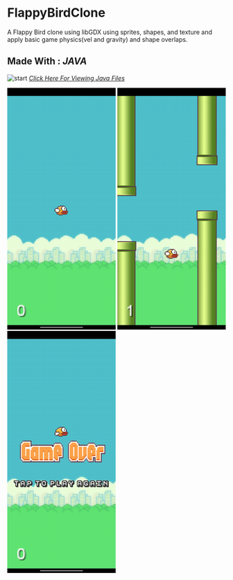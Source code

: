 # FlappyBirdClone
A Flappy Bird clone using libGDX using sprites, shapes, and texture and apply basic game physics(vel and gravity) and shape overlaps.

## Made With : *JAVA*
<p>
<img src="https://cdn.iconscout.com/icon/free/png-512/java-43-569305.png" alt="start" width="50"/>
<a href="https://github.com/PulkitAsri/FlappyBirdClone/blob/master/core/src/com/flappybird/game/FlappyBird.java"><em>Click Here For Viewing Java Files<em></a>
</p>

<p float="left">
<img src="/readMePhotos/flappybird1.jpg" alt="start" width="250"/>
<img src="/readMePhotos/flappybird2.jpg" alt="playing" width="250"/>
<img src="/readMePhotos/flappybird3.jpg" alt="end" width="250"/>
</p>


